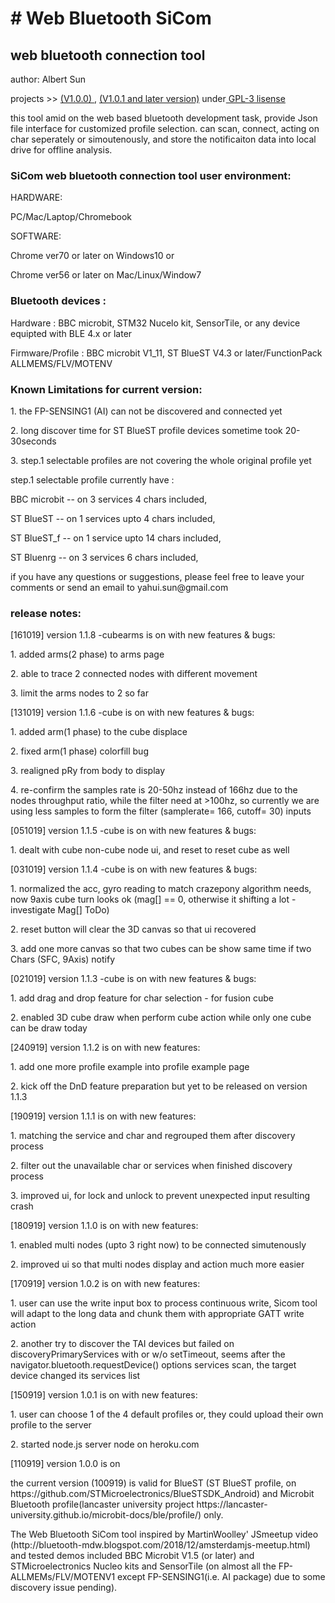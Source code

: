 <h1> # Web Bluetooth SiCom </h1>
<h2>web bluetooth connection tool</h2>
<p>author: Albert Sun </p>
<p>projects >> <a href=https://alberthinku.githut.io> (V1.0.0) </a>, <a href=https://sicomblue.herokuapp.com> (V1.0.1 and later version)</a> under<a href=license> GPL-3 lisense</a></p>


<p>this tool amid on the web based bluetooth development task, provide Json file interface for customized profile selection. can scan, connect, acting on char seperately or simoutenously, and store the notificaiton data into local drive for offline analysis.</p>

<h3>SiCom web bluetooth connection tool user environment:</h3>
<p>HARDWARE: 
<p>PC/Mac/Laptop/Chromebook</p>
<p>SOFTWARE: </p>
  <p>Chrome ver70 or later on Windows10 or</p>
  <p>Chrome ver56 or later on Mac/Linux/Window7</p>

<h3>Bluetooth devices : </h3>
<p>Hardware : BBC microbit, STM32 Nucelo kit, SensorTile, or any device equipted with BLE 4.x or later<p>
<p>Firmware/Profile : BBC microbit V1_11, ST BlueST V4.3 or later/FunctionPack ALLMEMS/FLV/MOTENV </p>

<h3>Known Limitations for current version:</h3>
<p>1. the FP-SENSING1 (AI) can not be discovered and connected yet</p>
<p>2. long discover time for ST BlueST profile devices sometime took 20-30seconds</p>
<p>3. step.1 selectable profiles are not covering the whole original profile yet </p>
<p>  step.1 selectable profile currently have :
<p>   BBC microbit -- on 3 services 4 chars included,
<p>  ST BlueST -- on 1 services upto 4 chars included,
<p>  ST BlueST_f -- on 1 service upto 14 chars included,
<p>  ST Bluenrg -- on 3 services 6 chars included,

<p>if you have any questions or suggestions, please feel free to leave your comments or send an email to yahui.sun@gmail.com</p>

<h3>release notes:</h3>

<p>[161019] version 1.1.8 -cubearms is on with new features & bugs:</p>
<p>1. added arms(2 phase) to arms page</p>
<p>2. able to trace 2 connected nodes with different movement</p>
<p>3. limit the arms nodes to 2 so far</p>

<p>[131019] version 1.1.6 -cube is on with new features & bugs:</p>
<p>1. added arm(1 phase) to the cube displace</p>
<p>2. fixed arm(1 phase) colorfill bug</p>
<p>3. realigned pRy from body to display</p>
<p>4. re-confirm the samples rate is 20-50hz instead of 166hz due to the nodes throughput ratio, while the filter need at >100hz, so currently we are using less samples to form the filter (samplerate= 166, cutoff= 30) inputs</p>

<p>[051019] version 1.1.5 -cube is on with new features & bugs:</p>
<p>1. dealt with cube non-cube node ui, and reset to reset cube as well</p>

<p>[031019] version 1.1.4 -cube is on with new features & bugs:</p>
<p>1. normalized the acc, gyro reading to match crazepony algorithm needs, now 9axis cube turn looks ok (mag[] == 0, otherwise it shifting a lot - investigate Mag[] ToDo)</p>
<p>2. reset button will clear the 3D canvas so that ui recovered</p>
<p>3. add one more canvas so that two cubes can be show same time if two Chars (SFC, 9Axis) notify</p>


<p>[021019] version 1.1.3 -cube is on with new features & bugs:</p>
<p>1. add drag and drop feature for char selection - for fusion cube</p>
<p>2. enabled 3D cube draw when perform cube action while only one cube can be draw today</p>


<p>[240919] version 1.1.2 is on with new features:</p>
<p>1. add one more profile example into profile example page</p>
<p>2. kick off the DnD feature preparation but yet to be released on version 1.1.3</p>

<p>[190919] version 1.1.1 is on with new features:</p>
<p>1. matching the service and char and regrouped them after discovery process</p>
<p>2. filter out the unavailable char or services when finished discovery process</p>
<p>3. improved ui, for lock and unlock to prevent unexpected input resulting crash</p>

<p>[180919] version 1.1.0 is on with new features:</p>
<p>1. enabled multi nodes (upto 3 right now) to be connected simutenously</p>
<p>2. improved ui so that multi nodes display and action much more easier</p>

<p>[170919] version 1.0.2 is on with new features:</p>
<p>1. user can use the write input box to process continuous write, Sicom tool will adapt to the long data and chunk them with appropriate GATT write action</p>
<p>2. another try to discover the TAI devices but failed on discoveryPrimaryServices with or w/o setTimeout, seems after the navigator.bluetooth.requestDevice() options services scan, the target device changed its services list</p>


<p>[150919] version 1.0.1 is on with new features:</p>
<p>1. user can choose 1 of the 4 default profiles or, they could upload their own profile to the server
<p>2. started node.js server node on heroku.com

<p>[110919] version 1.0.0 is on</p>
<p>the current version (100919) is valid for BlueST (ST BlueST profile, on https://github.com/STMicroelectronics/BlueSTSDK_Android) and Microbit Bluetooth profile(lancaster university project https://lancaster-university.github.io/microbit-docs/ble/profile/) only. 
<p>The Web Bluetooth SiCom tool inspired by MartinWoolley' JSmeetup video (http://bluetooth-mdw.blogspot.com/2018/12/amsterdamjs-meetup.html) and tested demos included BBC Microbit V1.5 (or later) and STMicroelectronics Nucleo kits and SensorTile (on almost all the FP-ALLMEMs/FLV/MOTENV1 except FP-SENSING1(i.e. AI package) due to some discovery issue pending).

<end>
